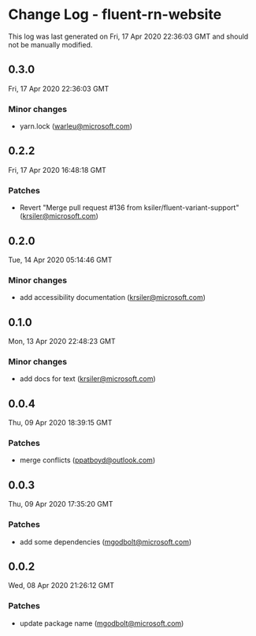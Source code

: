 # Change Log - fluent-rn-website

This log was last generated on Fri, 17 Apr 2020 22:36:03 GMT and should not be manually modified.

<!-- Start content -->

## 0.3.0

Fri, 17 Apr 2020 22:36:03 GMT

### Minor changes

- yarn.lock (warleu@microsoft.com)

## 0.2.2

Fri, 17 Apr 2020 16:48:18 GMT

### Patches

- Revert "Merge pull request #136 from ksiler/fluent-variant-support" (krsiler@microsoft.com)

## 0.2.0

Tue, 14 Apr 2020 05:14:46 GMT

### Minor changes

- add accessibility documentation (krsiler@microsoft.com)

## 0.1.0
Mon, 13 Apr 2020 22:48:23 GMT

### Minor changes

- add docs for text (krsiler@microsoft.com)
## 0.0.4
Thu, 09 Apr 2020 18:39:15 GMT

### Patches

- merge conflicts (ppatboyd@outlook.com)
## 0.0.3
Thu, 09 Apr 2020 17:35:20 GMT

### Patches

- add some dependencies (mgodbolt@microsoft.com)
## 0.0.2
Wed, 08 Apr 2020 21:26:12 GMT

### Patches

- update package name (mgodbolt@microsoft.com)
